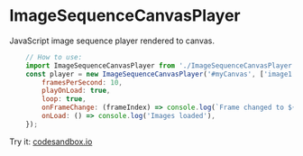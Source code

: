 # ImageSequenceCanvasPlayer
JavaScript image sequence player rendered to canvas.

```JavaScript
	// How to use:
	import ImageSequenceCanvasPlayer from './ImageSequenceCanvasPlayer.js'
	const player = new ImageSequenceCanvasPlayer('#myCanvas', ['image1.jpg', 'image2.jpg'], {
		framesPerSecond: 10,
		playOnLoad: true,
		loop: true,
		onFrameChange: (frameIndex) => console.log(`Frame changed to ${frameIndex}`),
		onLoad: () => console.log('Images loaded'),
	});
```

Try it: [codesandbox.io](https://codesandbox.io/p/sandbox/imagesequencecanvasplayer-c72dws)
